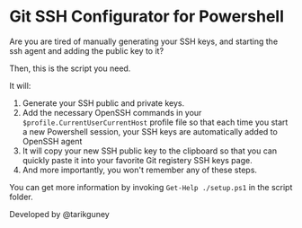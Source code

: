 # Git SSH Configurator for Powershell

Are you are tired of manually generating your SSH keys, and starting the ssh agent and adding the public key to it?

Then, this is the script you need.

It will:
1. Generate your SSH public and private keys.
2. Add the necessary OpenSSH commands in your `$profile.CurrentUserCurrentHost` profile file so that each time you start a new Powershell session, your SSH keys are automatically added to OpenSSH agent
3. It will copy your new SSH public key to the clipboard so that you can quickly paste it into your favorite Git registery SSH keys page.
4. And more importantly, you won't remember any of these steps.

You can get more information by invoking `Get-Help ./setup.ps1` in the script folder.

Developed by @tarikguney